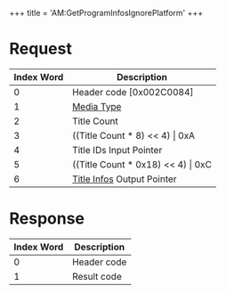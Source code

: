 +++
title = 'AM:GetProgramInfosIgnorePlatform'
+++

# Request

| Index Word | Description                                                                     |
|------------|---------------------------------------------------------------------------------|
| 0          | Header code \[0x002C0084\]                                                      |
| 1          | [Media Type](Filesystem_services#mediatype "wikilink")                          |
| 2          | Title Count                                                                     |
| 3          | ((Title Count \* 8) \<\< 4) \| 0xA                                              |
| 4          | Title IDs Input Pointer                                                         |
| 5          | ((Title Count \* 0x18) \<\< 4) \| 0xC                                           |
| 6          | [Title Infos](Application_Manager_Services#titleinfo "wikilink") Output Pointer |

# Response

| Index Word | Description |
|------------|-------------|
| 0          | Header code |
| 1          | Result code |
